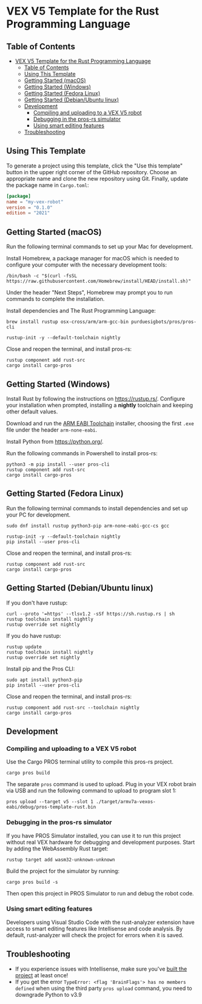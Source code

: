 # VEX V5 Template for the Rust Programming Language

## Table of Contents

- [VEX V5 Template for the Rust Programming Language](#vex-v5-template-for-the-rust-programming-language)
  - [Table of Contents](#table-of-contents)
  - [Using This Template](#using-this-template)
  - [Getting Started (macOS)](#getting-started-macos)
  - [Getting Started (Windows)](#getting-started-windows)
  - [Getting Started (Fedora Linux)](#getting-started-fedora-linux)
  - [Getting Started (Debian/Ubuntu linux)](#getting-started-debianubuntu-linux)
  - [Development](#development)
    - [Compiling and uploading to a VEX V5 robot](#compiling-and-uploading-to-a-vex-v5-robot)
    - [Debugging in the pros-rs simulator](#debugging-in-the-pros-rs-simulator)
    - [Using smart editing features](#using-smart-editing-features)
  - [Troubleshooting](#troubleshooting)

## Using This Template

To generate a project using this template, click the "Use this template" button in the upper right corner of the GitHub repository. Choose an appropriate name and clone the new repository using Git. Finally, update the package name in `Cargo.toml`:

```toml
[package]
name = "my-vex-robot"
version = "0.1.0"
edition = "2021"
```


## Getting Started (macOS)

Run the following terminal commands to set up your Mac for development.

Install Homebrew, a package manager for macOS which is needed to configure your computer with the necessary development tools:

```console
/bin/bash -c "$(curl -fsSL https://raw.githubusercontent.com/Homebrew/install/HEAD/install.sh)"
```

Under the header "Next Steps", Homebrew may prompt you to run commands to complete the installation.

Install dependencies and The Rust Programming Language:

```console
brew install rustup osx-cross/arm/arm-gcc-bin purduesigbots/pros/pros-cli

rustup-init -y --default-toolchain nightly
```

Close and reopen the terminal, and install pros-rs:

```console
rustup component add rust-src
cargo install cargo-pros
```

## Getting Started (Windows)

Install Rust by following the instructions on <https://rustup.rs/>. Configure your installation when prompted, installing a **nightly** toolchain and keeping other default values.

Download and run the [ARM EABI Toolchain](https://developer.arm.com/downloads/-/arm-gnu-toolchain-downloads) installer, choosing the first `.exe` file under the header `arm-none-eabi`.

Install Python from <https://python.org/>.

Run the following commands in Powershell to install pros-rs:

```
python3 -m pip install --user pros-cli
rustup component add rust-src
cargo install cargo-pros
```

## Getting Started (Fedora Linux)

Run the following terminal commands to install dependencies and set up your PC for development.

```console
sudo dnf install rustup python3-pip arm-none-eabi-gcc-cs gcc

rustup-init -y --default-toolchain nightly
pip install --user pros-cli
```

Close and reopen the terminal, and install pros-rs:

```console
rustup component add rust-src
cargo install cargo-pros
```

## Getting Started (Debian/Ubuntu linux)

If you don't have rustup:
```console
curl --proto '=https' --tlsv1.2 -sSf https://sh.rustup.rs | sh
rustup toolchain install nightly
rustup override set nightly
```

If you do have rustup:
```console
rustup update
rustup toolchain install nightly
rustup override set nightly
```

Install pip and the Pros CLI:
```console
sudo apt install python3-pip
pip install --user pros-cli
```

Close and reopen the terminal, and install pros-rs:

```console
rustup component add rust-src --toolchain nightly
cargo install cargo-pros
```

## Development

### Compiling and uploading to a VEX V5 robot

Use the Cargo PROS terminal utility to compile this pros-rs project.

```console
cargo pros build
```

The separate `pros` command is used to upload. Plug in your VEX robot brain via USB and run the following command to upload to program slot 1:

```console
pros upload --target v5 --slot 1 ./target/armv7a-vexos-eabi/debug/pros-template-rust.bin
```

### Debugging in the pros-rs simulator

If you have PROS Simulator installed, you can use it to run this project without real VEX hardware for debugging and development purposes. Start by adding the WebAssembly Rust target:

```console
rustup target add wasm32-unknown-unknown
```

Build the project for the simulator by running:

```console
cargo pros build -s
```

Then open this project in PROS Simulator to run and debug the robot code.

### Using smart editing features

Developers using Visual Studio Code with the rust-analyzer extension have access to smart editing features like Intellisense and code analysis. By default, rust-analyzer will check the project for errors when it is saved.

## Troubleshooting

- If you experience issues with Intellisense, make sure you've [built the project](#compiling-and-uploading-to-a-vex-v5-robot) at least once!
- If you get the error `TypeError: <flag 'BrainFlags'> has no members defined` when using the third party `pros upload` command, you need to downgrade Python to v3.9
